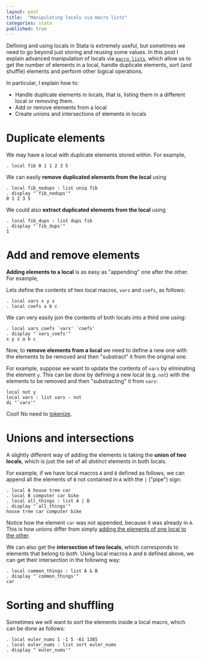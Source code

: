```yaml
---
layout: post
title:  "Manipulating locals via macro lists"
categories: stata
published: true
---
```


Defining and using locals in Stata is extremely useful, but sometimes we need to go beyond just storing and reusing some values. In this post I explain advanced manipulation of locals via [`macro lists`](http://www.stata.com/manuals13/pmacrolists.pdf), which allow us to get the number of elements in a local, handle duplicate elements, sort (and shuffle) elements and perform other logical operations.

In particular, I explain how to:

- Handle duplicate elements in locals, that is, listing them in a different local or removing them.
- Add or remove elements from a local
- Create unions and intersections of elements in locals

# Duplicate elements

We may have a local with duplicate elements stored within. For example,

```
. local fib 0 1 1 2 3 5
```

We can easily **remove duplicated elements from the local** using

```
. local fib_nodups : list uniq fib
. display "`fib_nodups'"
0 1 2 3 5
```

We could also **extract duplicated elements from the local** using

```
. local fib_dups : list dups fib
. display "`fib_dups'"
1
```

# Add and remove elements

**Adding elements to a local** is as easy as "appending" one after the other. For example,

Lets define the contents of two local macros, `vars` and `coefs`, as follows:

```
. local vars x y z
. local coefs a b c
```

We can very easily join the contents of both locals into a third one using:

```
. local vars_coefs `vars' `coefs'
. display "`vars_coefs'"
x y z a b c
```

Now, to **remove elements from a local** we need to define a new one with the elements to be removed and then "substract" it from the original one.

For example, suppose we want to update the contents of `vars` by eliminating the element `y`. This can be done by defining a new local (e.g. `not`) with the elements to be removed and then "substracting" it from `vars`:

```
local not y
local vars : list vars - not
di "`vars'"
```

Cool! No need to [tokenize](http://www.stata.com/manuals13/ptokenize.pdf).

# Unions and intersections

A slightly different way of adding the elements is taking the **union of two locals**, which is just the set of all *distinct* elements in both locals.

For example, if we have local macros `A` and `B` defined as follows, we can append all the elements of `B` not contained in `A` with the `|` ("pipe") sign:

```
. local A house tree car
. local B computer car bike
. local all_things : list A | B
. display "`all_things'"
house tree car computer bike
```

Notice how the element `car` was not appended, because it was already in `A`. This is how unions differ from simply [adding the elements of one local to the other](#add-and-remove-elements).

We can also get the **intersection of two locals**, which corresponds to elements that belong to *both*. Using local macros `A` and `B` defined above, we can get their intersection in the following way:

```
. local common_things : list A & B
. display "`common_things'"
car
```

# Sorting and shuffling

Sometimes we will want to sort the elements inside a local macro, which can be done as follows:

```
. local euler_nums 1 -1 5 -61 1385
. local euler_nums : list sort euler_nums
. display "`euler_nums'"

```
